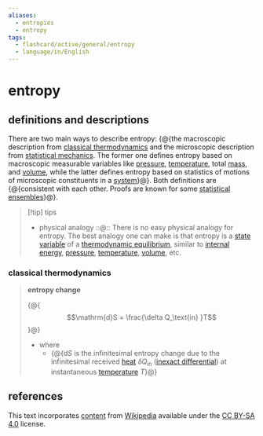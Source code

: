 ```yaml
---
aliases:
  - entropies
  - entropy
tags:
  - flashcard/active/general/entropy
  - language/in/English
---
```


# entropy

## definitions and descriptions

There are two main ways to describe entropy: {@{the macroscopic description from [classical thermodynamics](thermodynamics.md#classical%20thermodynamics) and the microscopic description from [statistical mechanics](statistical%20mechanics.md). The former one defines entropy based on macroscopic measurable variables like [pressure](pressure.md), [temperature](temperature.md), total [mass](mass.md), and [volume](volume.md), while the latter defines entropy based on statistics of motions of microscopic constituents in a [system](thermodynamic%20system.md)}@}. Both definitions are {@{consistent with each other. Proofs are known for some [statistical ensembles](ensemble%20(mathematical%20physics).md)}@}. <!--SR:!2025-04-13,292,250!2025-08-15,374,270-->

> [!tip] tips
>
> - physical analogy ::@:: There is no easy physical analogy for entropy. The best analogy one can make is that entropy is a [state variable](state%20variable.md) of a [thermodynamic equilibrium](thermodynamic%20equilibrium.md), similar to [internal energy](internal%20energy.md), [pressure](pressure.md), [temperature](temperature.md), [volume](volume.md), etc. <!--SR:!2025-02-20,292,290!2025-04-22,316,343-->

### classical thermodynamics

> __entropy change__
>
> {@{$$\mathrm{d}S = \frac{\delta Q_\text{in} }T$$}@}
>
> - where
>   - {@{$\mathrm{d}S$ is the infinitesimal entropy change due to the infinitesimal received [heat](heat.md) $\delta Q_\text{in}$ ([inexact differential](inexact%20differential.md)) at instantaneous [temperature](temperature.md) $T$}@} <!--SR:!2025-03-23,306,290!2024-12-22,102,290-->

## references

This text incorporates [content](https://en.wikipedia.org/wiki/entropy) from [Wikipedia](Wikipedia.md) available under the [CC BY-SA 4.0](https://creativecommons.org/licenses/by-sa/4.0/) license.
